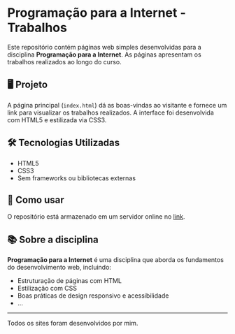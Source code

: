 # Programação para a Internet - Trabalhos

Este repositório contém páginas web simples desenvolvidas para a disciplina **Programação para a Internet**. As páginas apresentam os trabalhos realizados ao longo do curso.

## 🖥️ Projeto

A página principal (`index.html`) dá as boas-vindas ao visitante e fornece um link para visualizar os trabalhos realizados. A interface foi desenvolvida com HTML5 e estilizada via CSS3.

## 🛠️ Tecnologias Utilizadas

- HTML5
- CSS3
- Sem frameworks ou bibliotecas externas

## 🚀 Como usar

O repositório está armazenado em um servidor online no [link](https://enzola.great-site.net/).

## 📚 Sobre a disciplina

**Programação para a Internet** é uma disciplina que aborda os fundamentos do desenvolvimento web, incluindo:

- Estruturação de páginas com HTML
- Estilização com CSS
- Boas práticas de design responsivo e acessibilidade
- ...

---

Todos os sites foram desenvolvidos por mim.
